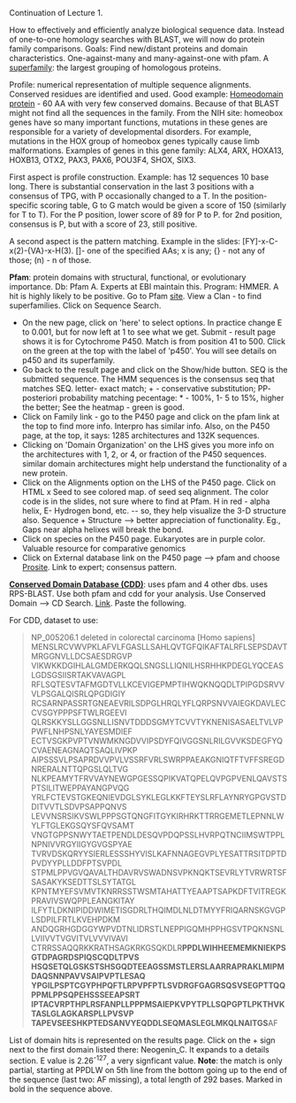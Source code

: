 Continuation of Lecture 1.

How to effectively and efficiently analyze biological sequence data. Instead of one-to-one homology searches with BLAST, we will now do protein family comparisons. Goals: Find new/distant proteins and domain characteristics. One-against-many and many-against-one with pfam. A [superfamily](https://en.wikipedia.org/wiki/Protein_superfamily):  the largest grouping of homologous proteins. 

Profile: numerical representation of multiple sequence alignments. Conserved residues are identified and used. Good example: [Homeodomain protein](https://ghr.nlm.nih.gov/primer/genefamily/homeoboxes) - 60 AA with very few conserved domains. Because of that BLAST might not find all the sequences in the family. From the NIH site: homeobox genes have so many important functions, mutations in these genes are responsible for a variety of developmental disorders. For example, mutations in the HOX group of homeobox genes typically cause limb malformations. Examples of genes in this gene family: ALX4, ARX, HOXA13, HOXB13, OTX2, PAX3, PAX6, POU3F4, SHOX, SIX3.

First aspect is profile construction. Example: has 12 sequences 10 base long. There is substantial conservation in the last 3 positions with a consensus of TPG, with P occasionally changed to a T. In the position-specific scoring table, G to G match would be given a score of 150 (similarly for T to T). For the P position, lower score of 89 for P to P. for 2nd position, consensus is P, but with a score of 23, still positive. 

A second aspect is the pattern matching. Example in the slides: [FY]-x-C-x(2)-{VA}-x-H(3). []- one of the specified AAs; x is any; {} - not any of those; (n) - n of those. 

**Pfam**: protein domains with structural, functional, or evolutionary importance. Db: Pfam A. Experts at EBI maintain this. Program: HMMER. A hit is highly likely to be positive. Go to Pfam [site](http://pfam.xfam.org/). View a Clan - to find superfamilies. Click on Sequence Search. 
  * On the new page, click on 'here' to select options. In practice change E to 0.001, but for now left at 1 to see what we get. Submit - result page shows it is for Cytochrome P450. Match is from position 41 to 500. Click on the green at the top with the label of 'p450'. You will see details on p450 and its superfamily. 
  * Go back to the result page and click on the Show/hide button. SEQ is the submitted sequence. The HMM sequences is the consensus seq that matches SEQ. letter- exact match; + - conservative substitution; PP- posteriori probability matching pecentage: * - 100%, 1- 5 to 15%, higher the better; See the heatmap - green is good. 
  * Click on Family link - go to the P450 page and click on the pfam link at the top to find more info. Interpro has similar info. Also, on the P450 page, at the top, it says: 1285 architectures and 132K sequences. 
  * Clicking on 'Domain Organization' on the LHS gives you more info on the architectures with 1, 2, or 4, or fraction of the P450 sequences. similar domain architectures might help understand the functionality of a new protein. 
  * Click on the Alignments option on the LHS of the P450 page. Click on HTML x Seed to see colored map. of seed seq alignment. The color code is in the slides, not sure where to find at Pfam. H in red - alpha helix, E- Hydrogen bond, etc. -- so, they help visualize the 3-D structure also.  Sequence + Structure --> better appreciation of functionality. Eg., Gaps near alpha helixes will break the bond. 
  * Click on species on the P450 page. Eukaryotes are in purple color. Valuable resource for comparative genomics
  * Click on External database link on the P450 page --> pfam and choose [Prosite](https://prosite.expasy.org/cgi-bin/prosite/prosite-search-ac?PDOC00081).  Link to expert; consensus pattern. 

**[Conserved Domain Database (CDD)](https://www.ncbi.nlm.nih.gov/Structure/index.shtml)**: uses pfam and 4 other dbs. uses RPS-BLAST. Use both pfam and cdd for your analysis.  Use Conserved Domain --> CD Search. [Link](https://www.ncbi.nlm.nih.gov/Structure/cdd/wrpsb.cgi). Paste the following. 

For CDD, dataset to use:

>NP_005206.1 deleted in colorectal carcinoma [Homo sapiens]
MENSLRCVWVPKLAFVLFGASLLSAHLQVTGFQIKAFTALRFLSEPSDAVTMRGGNVLLDCSAESDRGVP
VIKWKKDGIHLALGMDERKQQLSNGSLLIQNILHSRHHKPDEGLYQCEASLGDSGSIISRTAKVAVAGPL
RFLSQTESVTAFMGDTVLLKCEVIGEPMPTIHWQKNQQDLTPIPGDSRVVVLPSGALQISRLQPGDIGIY
RCSARNPASSRTGNEAEVRILSDPGLHRQLYFLQRPSNVVAIEGKDAVLECCVSGYPPPSFTWLRGEEVI
QLRSKKYSLLGGSNLLISNVTDDDSGMYTCVVTYKNENISASAELTVLVPPWFLNHPSNLYAYESMDIEF
ECTVSGKPVPTVNWMKNGDVVIPSDYFQIVGGSNLRILGVVKSDEGFYQCVAENEAGNAQTSAQLIVPKP
AIPSSSVLPSAPRDVVPVLVSSRFVRLSWRPPAEAKGNIQTFTVFFSREGDNRERALNTTQPGSLQLTVG
NLKPEAMYTFRVVAYNEWGPGESSQPIKVATQPELQVPGPVENLQAVSTSPTSILITWEPPAYANGPVQG
YRLFCTEVSTGKEQNIEVDGLSYKLEGLKKFTEYSLRFLAYNRYGPGVSTDDITVVTLSDVPSAPPQNVS
LEVVNSRSIKVSWLPPPSGTQNGFITGYKIRHRKTTRRGEMETLEPNNLWYLFTGLEKGSQYSFQVSAMT
VNGTGPPSNWYTAETPENDLDESQVPDQPSSLHVRPQTNCIIMSWTPPLNPNIVVRGYIIGYGVGSPYAE
TVRVDSKQRYYSIERLESSSHYVISLKAFNNAGEGVPLYESATTRSITDPTDPVDYYPLLDDFPTSVPDL
STPMLPPVGVQAVALTHDAVRVSWADNSVPKNQKTSEVRLYTVRWRTSFSASAKYKSEDTTSLSYTATGL
KPNTMYEFSVMVTKNRRSSTWSMTAHATTYEAAPTSAPKDFTVITREGKPRAVIVSWQPPLEANGKITAY
ILFYTLDKNIPIDDWIMETISGDRLTHQIMDLNLDTMYYFRIQARNSKGVGPLSDPILFRTLKVEHPDKM
ANDQGRHGDGGYWPVDTNLIDRSTLNEPPIGQMHPPHGSVTPQKNSNLLVIIVVTVGVITVLVVVIVAVI
CTRRSSAQQRKKRATHSAGKRKGSQKDLR**PPDLWIHHEEMEMKNIEKPSGTDPAGRDSPIQSCQDLTPVS
HSQSETQLGSKSTSHSGQDTEEAGSSMSTLERSLAARRAPRAKLMIPMDAQSNNPAVVSAIPVPTLESAQ
YPGILPSPTCGYPHPQFTLRPVPFPTLSVDRGFGAGRSQSVSEGPTTQQPPMLPPSQPEHSSSEEAPSRT
IPTACVRPTHPLRSFANPLLPPPMSAIEPKVPYTPLLSQPGPTLPKTHVKTASLGLAGKARSPLLPVSVP
TAPEVSEESHKPTEDSANVYEQDDLSEQMASLEGLMKQLNAITGS**AF

List of domain hits is represented on the results page. Click on the + sign next to the first domain listed there: 	Neogenin_C. It expands to a details section. E value is 2.26<sup>-127</sup>, a very signficant value. **Note**: the match is only partial, starting at PPDLW on 5th line from the bottom going up to the end of the sequence (last two: AF missing), a total length of 292 bases. Marked in bold in the sequence above. 


